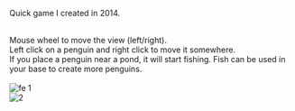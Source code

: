 Quick game I created in 2014.<br/><br/>

Mouse wheel to move the view (left/right).<br/>
Left click on a penguin and right click to move it somewhere.<br/>
If you place a penguin near a pond, it will start fishing. Fish can be used in your base to create more penguins.<br/>
<br/>
![fe 1](https://user-images.githubusercontent.com/4015046/203144700-0ee188bd-e004-4022-9f42-4ccc969e9e76.jpg)
<br/>
![2](https://user-images.githubusercontent.com/4015046/203144683-ce04c1bd-78c6-4e88-9ad8-61d7f0bb2f5b.jpg)
